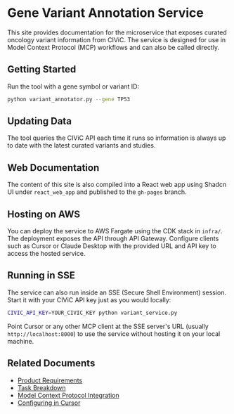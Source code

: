 # Gene Variant Annotation Service

This site provides documentation for the microservice that exposes curated oncology variant information from CIViC. The service is designed for use in Model Context Protocol (MCP) workflows and can also be called directly.

## Getting Started

Run the tool with a gene symbol or variant ID:

```bash
python variant_annotator.py --gene TP53
```

## Updating Data

The tool queries the CIViC API each time it runs so information is always up to date with the latest curated variants and studies.


## Web Documentation

The content of this site is also compiled into a React web app using Shadcn UI under `react_web_app` and published to the `gh-pages` branch.

## Hosting on AWS

You can deploy the service to AWS Fargate using the CDK stack in `infra/`. The
deployment exposes the API through API Gateway. Configure clients such as Cursor
or Claude Desktop with the provided URL and API key to access the hosted
service.

## Running in SSE

The service can also run inside an SSE (Secure Shell Environment) session. Start
it with your CIViC API key just as you would locally:

```bash
CIVIC_API_KEY=YOUR_CIVIC_KEY python variant_service.py
```

Point Cursor or any other MCP client at the SSE server's URL (usually
`http://localhost:8000`) to use the service without hosting it on your local
machine.

## Related Documents

- [Product Requirements](prd.txt)
- [Task Breakdown](prd_tasks.md)
- [Model Context Protocol Integration](mcp.md)
- [Configuring in Cursor](cursor.md)

